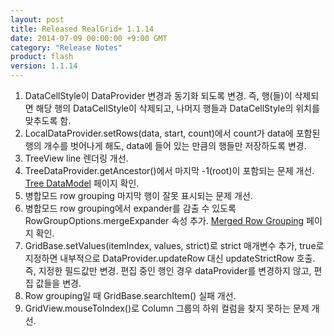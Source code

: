 ```yaml
---
layout: post
title: Released RealGrid+ 1.1.14
date: 2014-07-09 00:00:00 +9:00 GMT
category: "Release Notes"
product: flash
version: 1.1.14
---
```


1. DataCellStyle이 DataProvider 변경과 동기화 되도록 변경. 즉, 행(들)이 삭제되면 해당 행의 DataCellStyle이 삭제되고, 나머지 행들과 DataCellStyle의 위치를 맞추도록 함.
2. LocalDataProvider.setRows(data, start, count)에서 count가 data에 포함된 행의 개수를 벗어나게 해도, data에 들어 있는 만큼의 행들만 저장하도록 변경.
3. TreeView line 렌더링 개선.
4. TreeDataProvider.getAncestor()에서 마지막 -1(root)이 포함되는 문제 개선. [Tree DataModel](http://demo.realgrid.com/Tree/TreeDataModel) 페이지 확인.
5. 병합모드 row grouping 마지막 행이 잘못 표시되는 문제 개선.
6. 병합모드 row grouping에서 expander를 감출 수 있도록 RowGroupOptions.mergeExpander 속성 추가. [Merged Row Grouping](http://demo.realgrid.com/RowGroup/MergedRowGrouping/) 페이지 확인.
7. GridBase.setValues(itemIndex, values, strict)로 strict 매개변수 추가, true로 지정하면 내부적으로 DataProvider.updateRow 대신 updateStrictRow 호출. 즉, 지정한 필드값만 변경. 편집 중인 행인 경우 dataProvider를 변경하지 않고, 편집 값들을 변경.
8. Row grouping일 때 GridBase.searchItem() 실패 개선.
9. GridView.mouseToIndex()로 Column 그룹의 하위 컬럼을 찾지 못하는 문제 개선.




